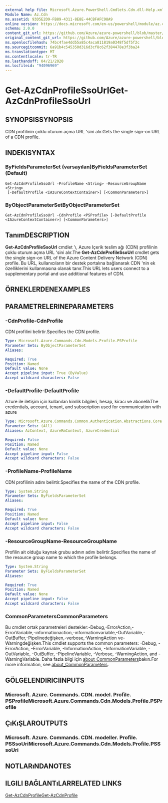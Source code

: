 ```yaml
---
external help file: Microsoft.Azure.PowerShell.Cmdlets.Cdn.dll-Help.xml
Module Name: Az.Cdn
ms.assetid: 93D5E2D9-FB89-4311-8E8E-44CBFAFC98A9
online version: https://docs.microsoft.com/en-us/powershell/module/az.cdn/get-azcdnprofilessourl
schema: 2.0.0
content_git_url: https://github.com/Azure/azure-powershell/blob/master/src/Cdn/Cdn/help/Get-AzCdnProfileSsoUrl.md
original_content_git_url: https://github.com/Azure/azure-powershell/blob/master/src/Cdn/Cdn/help/Get-AzCdnProfileSsoUrl.md
ms.openlocfilehash: 74bc4fae4dd55a85c4aca811819a0348f5df5f2c
ms.sourcegitcommit: 6a91b4c545350d316d3cf8c62f384478e3f3ba24
ms.translationtype: MT
ms.contentlocale: tr-TR
ms.lasthandoff: 04/21/2020
ms.locfileid: "94096969"
---
```

# <span data-ttu-id="6760a-101">Get-AzCdnProfileSsoUrl</span><span class="sxs-lookup"><span data-stu-id="6760a-101">Get-AzCdnProfileSsoUrl</span></span>

## <span data-ttu-id="6760a-102">SYNOPSIS</span><span class="sxs-lookup"><span data-stu-id="6760a-102">SYNOPSIS</span></span>
<span data-ttu-id="6760a-103">CDN profilinin çoklu oturum açma URL 'sini alır.</span><span class="sxs-lookup"><span data-stu-id="6760a-103">Gets the single sign-on URL of a CDN profile.</span></span>

## <span data-ttu-id="6760a-104">INDEKI</span><span class="sxs-lookup"><span data-stu-id="6760a-104">SYNTAX</span></span>

### <span data-ttu-id="6760a-105">ByFieldsParameterSet (varsayılan)</span><span class="sxs-lookup"><span data-stu-id="6760a-105">ByFieldsParameterSet (Default)</span></span>
```
Get-AzCdnProfileSsoUrl -ProfileName <String> -ResourceGroupName <String>
 [-DefaultProfile <IAzureContextContainer>] [<CommonParameters>]
```

### <span data-ttu-id="6760a-106">ByObjectParameterSet</span><span class="sxs-lookup"><span data-stu-id="6760a-106">ByObjectParameterSet</span></span>
```
Get-AzCdnProfileSsoUrl -CdnProfile <PSProfile> [-DefaultProfile <IAzureContextContainer>] [<CommonParameters>]
```

## <span data-ttu-id="6760a-107">Tanım</span><span class="sxs-lookup"><span data-stu-id="6760a-107">DESCRIPTION</span></span>
<span data-ttu-id="6760a-108">**Get-AzCdnProfileSsoUrl** cmdlet 'ı, Azure Içerik teslim ağı (CDN) profilinin çoklu oturum açma URL 'sini alır.</span><span class="sxs-lookup"><span data-stu-id="6760a-108">The **Get-AzCdnProfileSsoUrl** cmdlet gets the single sign-on URL of the Azure Content Delivery Network (CDN) profile.</span></span>
<span data-ttu-id="6760a-109">Bu URL, kullanıcıların bir destek portalına bağlanarak CDN 'nin ek özelliklerini kullanmasına olanak tanır.</span><span class="sxs-lookup"><span data-stu-id="6760a-109">This URL lets users connect to a supplementary portal and use additional features of  CDN.</span></span>

## <span data-ttu-id="6760a-110">ÖRNEKLERDEN</span><span class="sxs-lookup"><span data-stu-id="6760a-110">EXAMPLES</span></span>

## <span data-ttu-id="6760a-111">PARAMETRELERINE</span><span class="sxs-lookup"><span data-stu-id="6760a-111">PARAMETERS</span></span>

### <span data-ttu-id="6760a-112">-CdnProfile</span><span class="sxs-lookup"><span data-stu-id="6760a-112">-CdnProfile</span></span>
<span data-ttu-id="6760a-113">CDN profilini belirtir.</span><span class="sxs-lookup"><span data-stu-id="6760a-113">Specifies the CDN profile.</span></span>

```yaml
Type: Microsoft.Azure.Commands.Cdn.Models.Profile.PSProfile
Parameter Sets: ByObjectParameterSet
Aliases:

Required: True
Position: Named
Default value: None
Accept pipeline input: True (ByValue)
Accept wildcard characters: False
```

### <span data-ttu-id="6760a-114">-DefaultProfile</span><span class="sxs-lookup"><span data-stu-id="6760a-114">-DefaultProfile</span></span>
<span data-ttu-id="6760a-115">Azure ile iletişim için kullanılan kimlik bilgileri, hesap, kiracı ve abonelik</span><span class="sxs-lookup"><span data-stu-id="6760a-115">The credentials, account, tenant, and subscription used for communication with azure</span></span>

```yaml
Type: Microsoft.Azure.Commands.Common.Authentication.Abstractions.Core.IAzureContextContainer
Parameter Sets: (All)
Aliases: AzContext, AzureRmContext, AzureCredential

Required: False
Position: Named
Default value: None
Accept pipeline input: False
Accept wildcard characters: False
```

### <span data-ttu-id="6760a-116">-ProfileName</span><span class="sxs-lookup"><span data-stu-id="6760a-116">-ProfileName</span></span>
<span data-ttu-id="6760a-117">CDN profilinin adını belirtir.</span><span class="sxs-lookup"><span data-stu-id="6760a-117">Specifies the name of the CDN profile.</span></span>

```yaml
Type: System.String
Parameter Sets: ByFieldsParameterSet
Aliases:

Required: True
Position: Named
Default value: None
Accept pipeline input: False
Accept wildcard characters: False
```

### <span data-ttu-id="6760a-118">-ResourceGroupName</span><span class="sxs-lookup"><span data-stu-id="6760a-118">-ResourceGroupName</span></span>
<span data-ttu-id="6760a-119">Profilin ait olduğu kaynak grubu adının adını belirtir.</span><span class="sxs-lookup"><span data-stu-id="6760a-119">Specifies the name of the resource group name to which the profile belongs.</span></span>

```yaml
Type: System.String
Parameter Sets: ByFieldsParameterSet
Aliases:

Required: True
Position: Named
Default value: None
Accept pipeline input: False
Accept wildcard characters: False
```

### <span data-ttu-id="6760a-120">CommonParameters</span><span class="sxs-lookup"><span data-stu-id="6760a-120">CommonParameters</span></span>
<span data-ttu-id="6760a-121">Bu cmdlet ortak parametreleri destekler:-Debug,-ErrorAction,-ErrorVariable,-ınformationaction,-ınformationvariable,-OutVariable,-OutBuffer,-Pipelinedeğişken,-verbose,-WarningAction ve-Warningdeğişken.</span><span class="sxs-lookup"><span data-stu-id="6760a-121">This cmdlet supports the common parameters: -Debug, -ErrorAction, -ErrorVariable, -InformationAction, -InformationVariable, -OutVariable, -OutBuffer, -PipelineVariable, -Verbose, -WarningAction, and -WarningVariable.</span></span> <span data-ttu-id="6760a-122">Daha fazla bilgi için [about_CommonParameters](http://go.microsoft.com/fwlink/?LinkID=113216)bakın.</span><span class="sxs-lookup"><span data-stu-id="6760a-122">For more information, see [about_CommonParameters](http://go.microsoft.com/fwlink/?LinkID=113216).</span></span>

## <span data-ttu-id="6760a-123">GÖLGELENDIRICI</span><span class="sxs-lookup"><span data-stu-id="6760a-123">INPUTS</span></span>

### <span data-ttu-id="6760a-124">Microsoft. Azure. Commands. CDN. model. Profile. PSProfile</span><span class="sxs-lookup"><span data-stu-id="6760a-124">Microsoft.Azure.Commands.Cdn.Models.Profile.PSProfile</span></span>

## <span data-ttu-id="6760a-125">ÇıKıŞLAR</span><span class="sxs-lookup"><span data-stu-id="6760a-125">OUTPUTS</span></span>

### <span data-ttu-id="6760a-126">Microsoft. Azure. Commands. CDN. modeller. Profile. PSSsoUri</span><span class="sxs-lookup"><span data-stu-id="6760a-126">Microsoft.Azure.Commands.Cdn.Models.Profile.PSSsoUri</span></span>

## <span data-ttu-id="6760a-127">NOTLARıNDA</span><span class="sxs-lookup"><span data-stu-id="6760a-127">NOTES</span></span>

## <span data-ttu-id="6760a-128">ILGILI BAĞLANTıLAR</span><span class="sxs-lookup"><span data-stu-id="6760a-128">RELATED LINKS</span></span>

[<span data-ttu-id="6760a-129">Get-AzCdnProfile</span><span class="sxs-lookup"><span data-stu-id="6760a-129">Get-AzCdnProfile</span></span>](./Get-AzCdnProfile.md)


